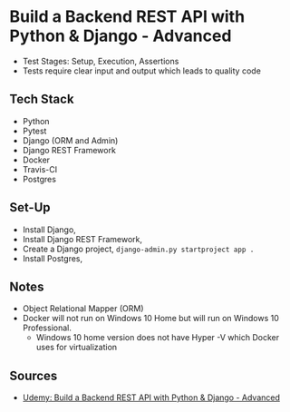# Build a Backend REST API with Python & Django - Advanced


- Test Stages: Setup, Execution, Assertions
- Tests require clear input and output which leads to quality code


## Tech Stack

- Python
- Pytest
- Django (ORM and Admin)
- Django REST Framework
- Docker
- Travis-CI
- Postgres


## Set-Up

- Install Django,
- Install Django REST Framework,
- Create a Django project, `django-admin.py startproject app . `
- Install Postgres,

## Notes

- Object Relational Mapper (ORM)
- Docker will not run on Windows 10 Home but will run on Windows 10 Professional. 
  - Windows 10 home version does not have Hyper -V which Docker uses for virtualization
  



## Sources

- [Udemy: Build a Backend REST API with Python & Django - Advanced](https://www.udemy.com/django-python-advanced/)
